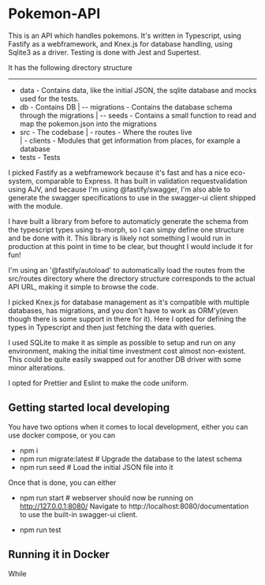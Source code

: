 # Pokemon-API

This is an API which handles pokemons. It's written in Typescript, using Fastify as a webframework, and Knex.js for database handling, using Sqlite3 as a driver. Testing is done with Jest and Supertest.

It has the following directory structure

---

- data - Contains data, like the initial JSON, the sqlite database and mocks used for the tests.
- db - Contains DB
  | \-- migrations - Contains the database schema through the migrations
  | \-- seeds - Contains a small function to read and map the pokemon.json into the migrations
- src - The codebase
  | \- routes - Where the routes live  
  | \- clients - Modules that get information from places, for example a database
- tests - Tests

I picked Fastify as a webframework because it's fast and has a nice eco-system, comparable to Express.
It has built in validation requestvalidation using AJV, and because I'm using @fastify/swagger, I'm also able to generate the swagger specifications to use in the swagger-ui client shipped with the module.

I have built a library from before to automaticly generate the schema from the typescript types using ts-morph, so I can simpy define one structure and be done with it.
This library is likely not something I would run in production at this point in time to be clear, but thought I would include it for fun!

I'm using an '@fastify/autoload' to automatically load the routes from the src/routes directory where the directory structure corresponds to the actual API URL, making it simple to browse the code.

I picked Knex.js for database management as it's compatible with multiple databases, has migrations, and you don't have to work as ORM'y(even though there is some support in there for it).
Here I opted for defining the types in Typescript and then just fetching the data with queries.

I used SQLite to make it as simple as possible to setup and run on any environment, making the initial time investment cost almost non-existent. This could be quite easily swapped out for another DB driver with some minor alterations.

I opted for Prettier and Eslint to make the code uniform.

## Getting started local developing

You have two options when it comes to local development, either you can use docker compose, or you can

- npm i
- npm run migrate:latest # Upgrade the database to the latest schema
- npm run seed # Load the initial JSON file into it

Once that is done, you can either

- npm run start # webserver should now be running on http://127.0.0.1:8080/
  Navigate to http://localhost:8080/documentation to use the built-in swagger-ui client.

- npm run test

## Running it in Docker

While
